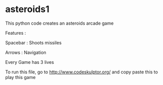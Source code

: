 # asteroids1

This python code creates an asteroids arcade game 

Features :

Spacebar : Shoots missiles

Arrows : Navigation 


Every Game has 3 lives

To run this file, go to http://www.codeskulptor.org/ and copy paste this to play this game
